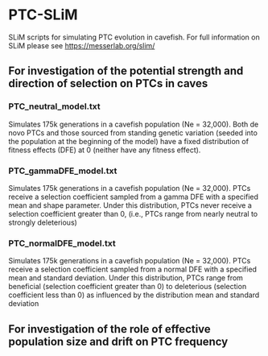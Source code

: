 # PTC-SLiM
SLiM scripts for simulating PTC evolution in cavefish. For full information on SLiM please see https://messerlab.org/slim/

## For investigation of the potential strength and direction of selection on PTCs in caves

### PTC_neutral_model.txt
Simulates 175k generations in a cavefish population (Ne = 32,000). Both de novo PTCs and those sourced from standing genetic variation (seeded into the population at the beginning of the model) have a fixed distribution of fitness effects (DFE) at 0 (neither have any fitness effect). 

### PTC_gammaDFE_model.txt
Simulates 175k generations in a cavefish population (Ne = 32,000). PTCs receive a selection coefficient sampled from a gamma DFE with a specified mean and shape parameter. Under this distribution, PTCs never receive a selection coefficient greater than 0, (i.e., PTCs range from nearly neutral to strongly deleterious)

### PTC_normalDFE_model.txt
Simulates 175k generations in a cavefish population (Ne = 32,000). PTCs receive a selection coefficient sampled from a normal DFE with a specified mean and standard deviation. Under this distribution, PTCs range from beneficial (selection coefficient greater than 0) to deleterious (selection coefficient less than 0) as influenced by the distribution mean and standard deviation 

## For investigation of the role of effective population size and drift on PTC frequency

